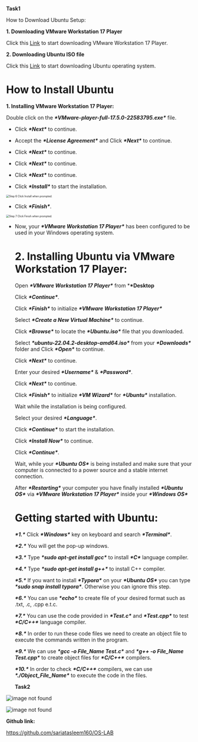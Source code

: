 **Task1**

How to Download Ubuntu Setup:

**1. Downloading VMware Workstation 17 Player**

   Click this [Link](https://www.vmware.com/go/getplayer-win/ "VMW.exe") to start downloading VMware Workstation 17 Player.

**2. Downloading Ubuntu ISO file**

Click this [Link](https://ubuntu.com/download/desktop/thank-you?version=22.04.3&architecture=amd64 "Ubuntu.iso") to start downloading Ubuntu operating system.

# **How to Install Ubuntu**

**1. Installing VMware Workstation 17 Player:**

Double click on the ***\*VMware-player-full-17.5.0-22583795.exe\**** file.

* Click ***\*Next\**** to continue.

* Accept the ***\*License Agreement\**** and Click ***\*Next\**** to continue.

* Click ***\*Next\**** to continue.

* Click ***\*Next\**** to continue.

* Click ***\*Next\**** to continue.

* Click ***\*Install\**** to start the installation.



<img src="https://www.wikihow.com/images/thumb/c/c6/Install-VirtualBox-Step-6-Version-3.jpg/aid699086-v4-728px-Install-VirtualBox-Step-6-Version-3.jpg.webp" alt="Step 6 Click Install when prompted." style="zoom:50%;" />



* Click ***\*Finish\****.

<img src="https://www.wikihow.com/images/thumb/f/f7/Install-VirtualBox-Step-7-Version-3.jpg/aid699086-v4-728px-Install-VirtualBox-Step-7-Version-3.jpg.webp" alt="Step 7 Click Finish when prompted." style="zoom:50%;" />



* Now, your ***\*VMware Workstation 17 Player\**** has been configured to be used in your Windows operating system.

  # **2. Installing Ubuntu via VMware Workstation 17 Player:**

  Open ***\*VMware Workstation 17 Player\**** from ***\*Desktop**

  Click ***\*Continue\****.

  Click ***\*Finish\**** to initialize ***\*VMware Workstation 17 Player\****

  Select ***\*Create a New Virtual Machine\**** to continue.

  Click ***\*Browse\**** to locate the ***\*Ubuntu.iso\**** file that you downloaded.

  Select ***\*ubuntu-22.04.2-desktop-amd64.iso\**** from your ***\*Downloads\**** folder and Click ***\*Open\**** to continue.

  Click ***\*Next\**** to continue. 

  Enter your desired ***\*Username\**** & ***\*Password\****.

  Click ***\*Next\**** to continue.

  Click ***\*Finish\**** to initialize ***\*VM Wizard\**** for ***\*Ubuntu\**** installation.

  Wait while the installation is being configured.

  Select your desired ***\*Language\****.

  Click ***\*Continue\**** to start the installation.

  Click ***\*Install Now\**** to continue.

  Click ***\*Continue\****.

  Wait, while your ***\*Ubuntu OS\**** is being installed and make sure that your computer is connected to a power source and a stable internet connection.

   After ***\*Restarting\**** your computer you have finally installed ***\*Ubuntu OS\**** via ***\*VMware Workstation 17 Player\**** inside your ***\*Windows OS\****

  


  # **Getting started with Ubuntu**:

  ***\*1.\**** Click ***\*Windows\**** key on keyboard and search ***\*Terminal\****.


  ***\*2.\**** You will get the pop-up windows.

  ***\*3.\**** Type ***\*sudo apt-get install gcc\**** to install ***\*C\**** language compiler.

  ***\*4.\**** Type ***\*sudo apt-get install g++\**** to install C++ compiler.

  ***\*5.\**** If you want to install ***\*Typora\**** on your ***\*Ubuntu OS\**** you can type ***\*sudo snap install typora\****. Otherwise you can ignore this step.

  ***\*6.\**** You can use ***\*echo\**** to create file of your desired format such as .txt, .c, .cpp e.t.c.

  ***\*7.\**** You can use the code provided in ***\*Test.c\**** and ***\*Test.cpp\**** to test ***\*C/C++\**** language compiler.

  ***\*8.\**** In order to run these code files we need to create an object file to execute the commands written in the program.

  ***\*9.\**** We can use ***\*gcc -o File_Name Test.c\**** and ***\*g++ -o File_Name Test.cpp\**** to create object files for ***\*C/C++\**** compilers.

  ***\*10.\**** In order to check ***\*C/C++\**** compilers, we can use ***\*./Object_File_Name\**** to execute the code in the files.

  

  **Task2**

  

 ![image not found](./pic/p1.png)

  ![image not found](./p2/p2.png)
  
  
  
  
  

**Github link:**

https://github.com/sariatasleem160/OS-LAB
